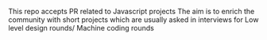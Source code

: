 This repo accepts PR related to Javascript projects
The aim is to enrich the community with short projects which are usually asked in interviews for Low level design rounds/ Machine coding rounds
